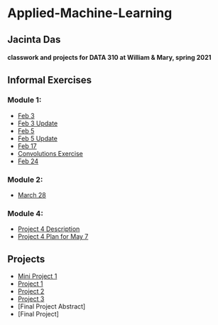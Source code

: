 # Applied-Machine-Learning
## Jacinta Das
#### classwork and projects for DATA 310 at William &amp; Mary, spring 2021
## Informal Exercises
### Module 1:
- [Feb 3](https://jpdas18.github.io/Applied-Machine-Learning/Feb3.html)
- [Feb 3 Update](https://jpdas18.github.io/Applied-Machine-Learning/Feb_3_Exercise_Updated.html)
- [Feb 5](https://jpdas18.github.io/Applied-Machine-Learning/Feb5.html)
- [Feb 5 Update](https://jpdas18.github.io/Applied-Machine-Learning/Feb_5_Exercise_Updated.html)
- [Feb 17](https://jpdas18.github.io/Applied-Machine-Learning/Feb_17_Exercise.html)
- [Convolutions Exercise](https://jpdas18.github.io/Applied-Machine-Learning/Convolutions_Feb24_Exercise.html)
- [Feb 24](https://jpdas18.github.io/Applied-Machine-Learning/Feb_24_Exercise.html)

### Module 2:
- [March 28](https://jpdas18.github.io/Applied-Machine-Learning/March28.html)

### Module 4:
- [Project 4 Description](https://jpdas18.github.io/Applied-Machine-Learning/Project_4_Description.html)
- [Project 4 Plan for May 7](https://jpdas18.github.io/Applied-Machine-Learning/Project_4_Plan.html)
## Projects
- [Mini Project 1](https://jpdas18.github.io/Applied-Machine-Learning/Mini_Project_1.html)
- [Project 1](https://jpdas18.github.io/Applied-Machine-Learning/Project_1.html)
- [Project 2](https://jpdas18.github.io/Applied-Machine-Learning/Project_2.html)
- [Project 3](https://jpdas18.github.io/Applied-Machine-Learning/Project_3.html)
- [Final Project Abstract]
- [Final Project]
